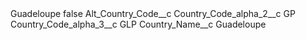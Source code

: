 <?xml version="1.0" encoding="UTF-8"?>
<CustomMetadata xmlns="http://soap.sforce.com/2006/04/metadata" xmlns:xsi="http://www.w3.org/2001/XMLSchema-instance" xmlns:xsd="http://www.w3.org/2001/XMLSchema">
    <label>Guadeloupe</label>
    <protected>false</protected>
    <values>
        <field>Alt_Country_Code__c</field>
        <value xsi:nil="true"/>
    </values>
    <values>
        <field>Country_Code_alpha_2__c</field>
        <value xsi:type="xsd:string">GP</value>
    </values>
    <values>
        <field>Country_Code_alpha_3__c</field>
        <value xsi:type="xsd:string">GLP</value>
    </values>
    <values>
        <field>Country_Name__c</field>
        <value xsi:type="xsd:string">Guadeloupe</value>
    </values>
</CustomMetadata>
